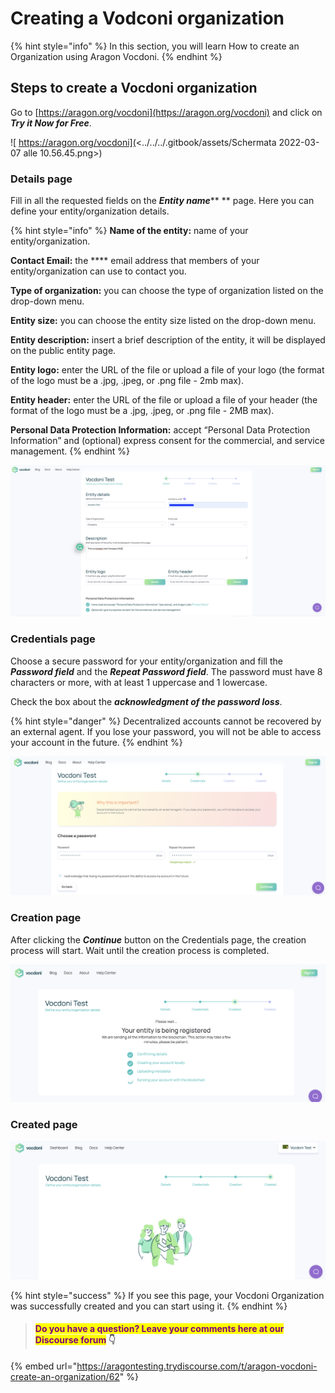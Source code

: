 # Creating a Vodconi organization

{% hint style="info" %}
In this section, you will learn How to create an Organization using Aragon Vocdoni.
{% endhint %}

## Steps to create a Vocdoni organization

Go to [https://aragon.org/vocdoni](https://aragon.org/vocdoni) and click on _**Try it Now for Free**_.&#x20;

![ https://aragon.org/vocdoni](<../../../.gitbook/assets/Schermata 2022-03-07 alle 10.56.45.png>)

### Details page

Fill in all the requested fields on the _**Entity name**_** ** page. Here you can define your entity/organization details.

{% hint style="info" %}
**Name of the entity:** name of your entity/organization.

**Contact Email:** the **** email address that members of your entity/organization can use to contact you.

**Type of organization:** you can choose the type of organization listed on the drop-down menu.

**Entity size:** you can choose the entity size listed on the drop-down menu.

**Entity description:** insert a brief description of the entity, it will be displayed on the public entity page.

**Entity logo:** enter the URL of the file or upload a file of your logo (the format of the logo must be a .jpg, .jpeg, or .png file - 2mb max).

**Entity header:** enter the URL of the file or upload a file of your header (the format of the logo must be a .jpg, .jpeg, or .png file - 2MB max).

**Personal Data Protection Information:** accept “Personal Data Protection Information” and (optional) express consent for the commercial, and service management.
{% endhint %}

![Entity name page](<../../../.gitbook/assets/Schermata 2022-03-07 alle 11.16.59.png>)

### Credentials page

Choose a secure password for your entity/organization and fill the _**Password field**_ and the _**Repeat Password field**_. The password must have 8 characters or more, with at least 1 uppercase and 1 lowercase.

Check the box about the _**acknowledgment of the password loss**_.

{% hint style="danger" %}
Decentralized accounts cannot be recovered by an external agent. If you lose your password, you will not be able to access your account in the future.
{% endhint %}

![Choose a password for your entity/organization](<../../../.gitbook/assets/Schermata 2022-03-07 alle 11.27.51.png>)

### Creation page

After clicking the _**Continue**_ button on the Credentials page, the creation process will start. Wait until the creation process is completed.&#x20;

![Creation process page](<../../../.gitbook/assets/Schermata 2022-03-07 alle 11.30.21.png>)

### Created page

![The created page](<../../../.gitbook/assets/Schermata 2022-03-07 alle 11.31.59.png>)

{% hint style="success" %}
If you see this page, your Vocdoni Organization was successfully created and you can start using it.&#x20;
{% endhint %}



> #### <mark style="color:purple;">Do you have a question? Leave your comments here at our Discourse forum</mark> 👇

{% embed url="https://aragontesting.trydiscourse.com/t/aragon-vocdoni-create-an-organization/62" %}
